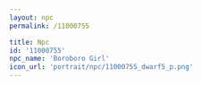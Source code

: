 ```yaml
---
layout: npc
permalink: /11000755

title: Npc
id: '11000755'
npc_name: 'Boroboro Girl'
icon_url: 'portrait/npc/11000755_dwarf5_p.png'
---
```

